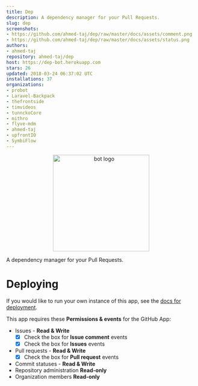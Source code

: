 ```yaml
---
title: Dep
description: A dependency manager for your Pull Requests.
slug: dep
screenshots:
- https://github.com/ahmed-taj/dep/raw/master/docs/assets/comment.png
- https://github.com/ahmed-taj/dep/raw/master/docs/assets/status.png
authors:
- ahmed-taj
repository: ahmed-taj/dep
host: https://dep-bot.herokuapp.com
stars: 26
updated: 2018-03-24 06:37:02 UTC
installations: 37
organizations:
- probot
- Laravel-Backpack
- thefrontside
- timvideos
- tunnckoCore
- mithro
- flyve-mdm
- ahmed-taj
- upfrontIO
- SymbiFlow
---
```


<p align="center">
  <img src="https://github.com/ahmed-taj/dep/raw/master/docs/assets/logo.png" width="256" height="256" alt="bot logo">
</p>

A dependency manager for your Pull Requests.

# Deploying

If you would like to run your own instance of this app, see the [docs for deployment](https://probot.github.io/docs/deployment/).

This app requires these **Permissions & events** for the GitHub App:

* Issues - **Read & Write**
  * [x] Check the box for **Issue comment** events
  * [x] Check the box for **Issues** events
* Pull requests - **Read & Write**
  * [x] Check the box for **Pull request** events
* Commit statuses - **Read & Write**
* Repository administration **Read-only**
* Organization members **Read-only**
